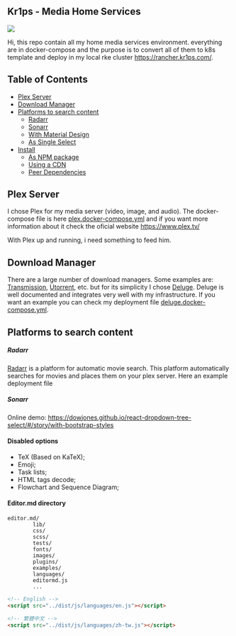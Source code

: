 ## Kr1ps - Media Home Services
![](http://kr1ps.com/wp-content/uploads/2020/03/navigate-to-start-letter-k-sign-180x180.png)

Hi, this repo contain all my home media services environment. everything are in docker-compose and the purpose is to convert all of them to k8s template and deploy in my local rke cluster https://rancher.kr1ps.com/.

## Table of Contents

- [Plex Server](#Plex-Server)
- [Download Manager](#Download-Manager)
- [Platforms to search content](#Platforms-to-search-content)
  - [Radarr](#Radarr)
  - [Sonarr](#Sonarr)
  - [With Material Design](#with-material-design)
  - [As Single Select](#as-single-select)
- [Install](#install)
  - [As NPM package](#as-npm-package)
  - [Using a CDN](#using-a-cdn)
  - [Peer Dependencies](#peer-dependencies)

## Plex Server

I chose Plex for my media server (video, image, and audio). The docker-compose file is here [plex.docker-compose.yml](https://github.com/kr1ps/kr1psiaac/blob/master/plex.docker-compose.yml) and if you want more information about it check the oficial website https://www.plex.tv/

With Plex up and running, i need something to feed him.

## Download Manager

There are a large number of download managers. Some examples are: [Transmission](https://transmissionbt.com/), [Utorrent](https://www.utorrent.com/), etc. but for its simplicity I chose [Deluge](https://deluge-torrent.org/). Deluge is well documented and integrates very well with my infrastructure. If you want an example you can check my deployment file [deluge.docker-compose.yml](https://github.com/kr1ps/kr1psiaac/blob/master/deluge.docker-compose.yml).

## Platforms to search content

##### Radarr

[Radarr](https://radarr.video/) is a platform for automatic movie search. This platform automatically searches for movies and places them on your plex server. Here an example deployment file 

##### Sonarr

Online demo: https://dowjones.github.io/react-dropdown-tree-select/#/story/with-bootstrap-styles


#### Disabled options

- TeX (Based on KaTeX);
- Emoji;
- Task lists;
- HTML tags decode;
- Flowchart and Sequence Diagram;

#### Editor.md directory

    editor.md/
            lib/
            css/
            scss/
            tests/
            fonts/
            images/
            plugins/
            examples/
            languages/     
            editormd.js
            ...

```html
<!-- English -->
<script src="../dist/js/languages/en.js"></script>

<!-- 繁體中文 -->
<script src="../dist/js/languages/zh-tw.js"></script>
```
